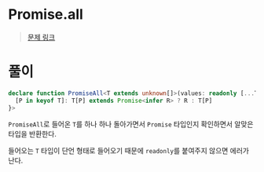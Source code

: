 # Promise.all

> [문제 링크](https://github.com/type-challenges/type-challenges/blob/main/questions/00020-medium-promise-all/README.md)

# 풀이

```ts
declare function PromiseAll<T extends unknown[]>(values: readonly [...T]): Promise<{
  [P in keyof T]: T[P] extends Promise<infer R> ? R : T[P]
}>
```

`PromiseAll`로 들어온 `T`를 하나 하나 돌아가면서 `Promise` 타입인지 확인하면서 알맞은 타입을 반환한다.

들어오는 `T` 타입이 단언 형태로 들어오기 때문에 `readonly`를 붙여주지 않으면 에러가 난다.
